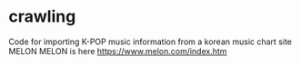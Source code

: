 # crawling
Code for importing K-POP music information from a korean music chart site MELON
MELON is here https://www.melon.com/index.htm
